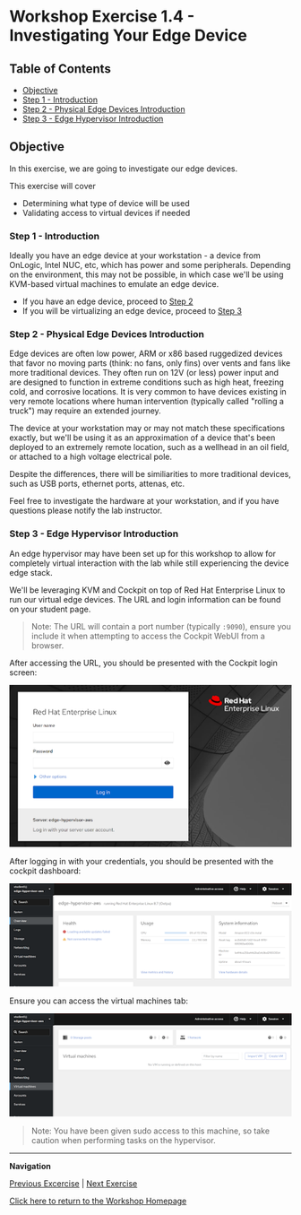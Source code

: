 # Workshop Exercise 1.4 - Investigating Your Edge Device

## Table of Contents

* [Objective](#objective)
* [Step 1 - Introduction](#step-1---introduction)
* [Step 2 - Physical Edge Devices Introduction](#step-2---physical-edge-devices-introduction)
* [Step 3 - Edge Hypervisor Introduction](#step-3-edge-hypervisor-introduction)

## Objective

In this exercise, we are going to investigate our edge devices.

This exercise will cover

* Determining what type of device will be used
* Validating access to virtual devices if needed

### Step 1 - Introduction

Ideally you have an edge device at your workstation - a device from OnLogic, Intel NUC, etc, which has power and some peripherals. Depending on the environment, this may not be possible, in which case we'll be using KVM-based virtual machines to emulate an edge device.

- If you have an edge device, proceed to [Step 2](#step-2---physical-edge-devices-introduction)
- If you will be virtualizing an edge device, proceed to [Step 3](#step-3-edge-hypervisor-introduction)

### Step 2 - Physical Edge Devices Introduction

Edge devices are often low power, ARM or x86 based ruggedized devices that favor no moving parts (think: no fans, only fins) over vents and fans like more traditional devices. They often run on 12V (or less) power input and are designed to function in extreme conditions such as high heat, freezing cold, and corrosive locations. It is very common to have devices existing in very remote locations where human intervention (typically called "rolling a truck") may require an extended journey.

The device at your workstation may or may not match these specifications exactly, but we'll be using it as an approximation of a device that's been deployed to an extremely remote location, such as a wellhead in an oil field, or attached to a high voltage electrical pole.

Despite the differences, there will be similiarities to more traditional devices, such as USB ports, ethernet ports, attenas, etc.

Feel free to investigate the hardware at your workstation, and if you have questions please notify the lab instructor.
 
### Step 3 - Edge Hypervisor Introduction

An edge hypervisor may have been set up for this workshop to allow for completely virtual interaction with the lab while still experiencing the device edge stack.

We'll be leveraging KVM and Cockpit on top of Red Hat Enterprise Linux to run our virtual edge devices. The URL and login information can be found on your student page.

> Note: The URL will contain a port number (typically `:9090`), ensure you include it when attempting to access the Cockpit WebUI from a browser.

After accessing the URL, you should be presented with the Cockpit login screen:

![Cockpit Login](../images/cockpit-login.png)

After logging in with your credentials, you should be presented with the cockpit dashboard:

![Cockpit Dashboard](../images/cockpit-dashboard.png)

Ensure you can access the virtual machines tab:

![Cockpit Machines](../images/cockpit-machines.png)

> Note: You have been given sudo access to this machine, so take caution when performing tasks on the hypervisor.

---
**Navigation**

[Previous Excercise](../1.3-source-control-intro) | [Next Exercise](../1.5-application-info)

[Click here to return to the Workshop Homepage](../README.md)
